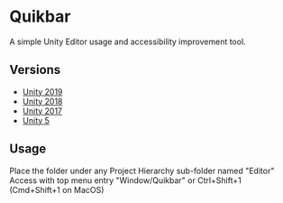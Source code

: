 # Quikbar
 A simple Unity Editor usage and accessibility improvement tool.

## Versions
- [Unity 2019](https://github.com/Catalonium/Quikbar/tree/unity_2019)
- [Unity 2018](https://github.com/Catalonium/Quikbar/tree/unity_2018)
- [Unity 2017](https://github.com/Catalonium/Quikbar/tree/unity_2017)
- [Unity 5](https://github.com/Catalonium/Quikbar/tree/unity_5)

## Usage
 Place the folder under any Project Hierarchy sub-folder named "Editor"
 Access with top menu entry "Window/Quikbar" or Ctrl+Shift+1 (Cmd+Shift+1 on MacOS)
